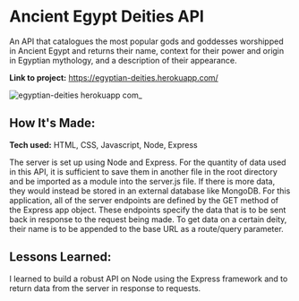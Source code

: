 # Ancient Egypt Deities API
An API that catalogues the most popular gods and goddesses worshipped in Ancient Egypt and returns their name, context for their power and origin in Egyptian mythology, and a description of their appearance.

**Link to project:** https://egyptian-deities.herokuapp.com/


![egyptian-deities herokuapp com_](https://user-images.githubusercontent.com/106183040/179894273-2dcf5b1e-1b91-4efc-9220-6fab6d75d173.png)

## How It's Made:

**Tech used:** HTML, CSS, Javascript, Node, Express

The server is set up using Node and Express. For the quantity of data used in this API, it is sufficient to save them in another file in the root directory and be imported as a module into the server.js file. If there is more data, they would instead be stored in an external database like MongoDB. For this application, all of the server endpoints are defined by the GET method of the Express app object. These endpoints specify the data that is to be sent back in response to the request being made. To get data on a certain deity, their name is to be appended to the base URL as a route/query parameter.

## Lessons Learned:

I learned to build a robust API on Node using the Express framework and to return data from the server in response to requests. 
